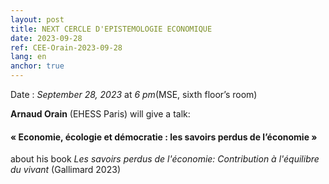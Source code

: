 ```yaml
---
layout: post
title: NEXT CERCLE D'EPISTEMOLOGIE ECONOMIQUE
date: 2023-09-28
ref: CEE-Orain-2023-09-28
lang: en
anchor: true
---
```



<i class="fas fa-table"></i> Date : _September 28, 2023_ at _6 pm_(MSE, sixth floor’s room)

**Arnaud Orain** (EHESS Paris) will give a talk:

#### « Economie, écologie et démocratie : les savoirs perdus de l’économie »

about his book *Les savoirs perdus de l'économie: Contribution à l'équilibre du vivant* (Gallimard 2023)
